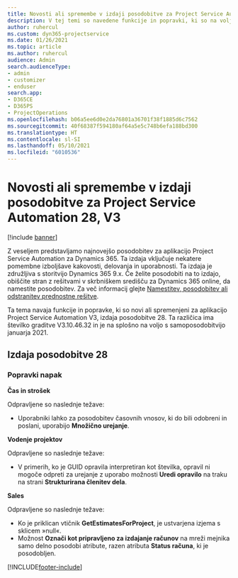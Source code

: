 ```yaml
---
title: Novosti ali spremembe v izdaji posodobitve za Project Service Automation 28, V3
description: V tej temi so navedene funkcije in popravki, ki so na voljo za Project Service Automation V3, izdaja posodobitve 28.
author: ruhercul
ms.custom: dyn365-projectservice
ms.date: 01/26/2021
ms.topic: article
ms.author: ruhercul
audience: Admin
search.audienceType:
- admin
- customizer
- enduser
search.app:
- D365CE
- D365PS
- ProjectOperations
ms.openlocfilehash: b06a5ee6d0e2da76801a36701f38f1885d6c7562
ms.sourcegitcommit: 40f68387f594180af64a5e5c748b6efa188bd300
ms.translationtype: HT
ms.contentlocale: sl-SI
ms.lasthandoff: 05/10/2021
ms.locfileid: "6010536"
---
```

# <a name="whats-new-or-changed-in-project-service-automation-update-release-28-v3"></a>Novosti ali spremembe v izdaji posodobitve za Project Service Automation 28, V3

[!include [banner](../includes/psa-now-project-operations.md)]

Z veseljem predstavljamo najnovejšo posodobitev za aplikacijo Project Service Automation za Dynamics 365. Ta izdaja vključuje nekatere pomembne izboljšave kakovosti, delovanja in uporabnosti. Ta izdaja je združljiva s storitvijo Dynamics 365 9.x. Če želite posodobiti na to izdajo, obiščite stran z rešitvami v skrbniškem središču za Dynamics 365 online, da namestite posodobitev. Za več informacij glejte [Namestitev, posodobitev ali odstranitev prednostne rešitve](/power-platform/admin/install-remove-preferred-solution).

Ta tema navaja funkcije in popravke, ki so novi ali spremenjeni za aplikacijo Project Service Automation V3, izdaja posodobitve 28. Ta različica ima številko graditve V3.10.46.32 in je na splošno na voljo s samoposodobitvijo januarja 2021.

## <a name="update-release-28"></a>Izdaja posodobitve 28

### <a name="bug-fixes"></a>Popravki napak

**Čas in strošek**

Odpravljene so naslednje težave:

- Uporabniki lahko za posodobitev časovnih vnosov, ki do bili odobreni in poslani, uporabijo **Množično urejanje**.

**Vodenje projektov**

Odpravljene so naslednje težave:

- V primerih, ko je GUID opravila interpretiran kot številka, opravil ni mogoče odpreti za urejanje z uporabo možnosti **Uredi opravilo** na traku na strani **Strukturirana členitev dela**.

**Sales**

Odpravljene so naslednje težave:

- Ko je priklican vtičnik **GetEstimatesForProject**, je ustvarjena izjema s sklicem »null«.
- Možnost **Označi kot pripravljeno za izdajanje računov** na mreži mejnika samo delno posodobi atribute, razen atributa **Status računa**, ki je posodobljen.



[!INCLUDE[footer-include](../includes/footer-banner.md)]